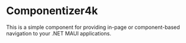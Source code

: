 # Componentizer4k

This is a simple component for providing in-page or component-based navigation to your .NET MAUI applications.
